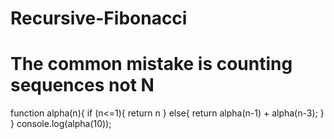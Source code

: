 # Recursive-Fibonacci
# The common mistake is counting sequences not N
function alpha(n){
if (n<=1){
return n
}
else{
return alpha(n-1) + alpha(n-3);
}
}
console.log(alpha(10));
